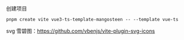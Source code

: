 创建项目

```
pnpm create vite vue3-ts-template-mangosteen -- --template vue-ts
```

svg 雪碧图：https://github.com/vbenjs/vite-plugin-svg-icons
